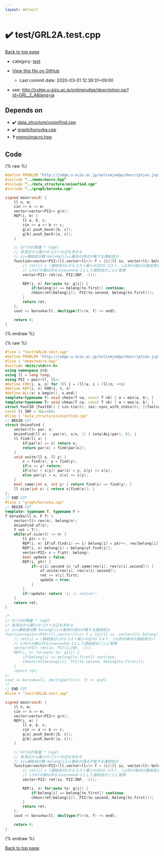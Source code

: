 ```yaml
---
layout: default
---
```


<!-- mathjax config similar to math.stackexchange -->
<script type="text/javascript" async
  src="https://cdnjs.cloudflare.com/ajax/libs/mathjax/2.7.5/MathJax.js?config=TeX-MML-AM_CHTML">
</script>
<script type="text/x-mathjax-config">
  MathJax.Hub.Config({
    TeX: { equationNumbers: { autoNumber: "AMS" }},
    tex2jax: {
      inlineMath: [ ['$','$'] ],
      processEscapes: true
    },
    "HTML-CSS": { matchFontHeight: false },
    displayAlign: "left",
    displayIndent: "2em"
  });
</script>

<script type="text/javascript" src="https://cdnjs.cloudflare.com/ajax/libs/jquery/3.4.1/jquery.min.js"></script>
<script src="https://cdn.jsdelivr.net/npm/jquery-balloon-js@1.1.2/jquery.balloon.min.js" integrity="sha256-ZEYs9VrgAeNuPvs15E39OsyOJaIkXEEt10fzxJ20+2I=" crossorigin="anonymous"></script>
<script type="text/javascript" src="../../assets/js/copy-button.js"></script>
<link rel="stylesheet" href="../../assets/css/copy-button.css" />


# :heavy_check_mark: test/GRL2A.test.cpp

<a href="../../index.html">Back to top page</a>

* category: <a href="../../index.html#098f6bcd4621d373cade4e832627b4f6">test</a>
* <a href="{{ site.github.repository_url }}/blob/master/test/GRL2A.test.cpp">View this file on GitHub</a>
    - Last commit date: 2020-03-01 12:39:31+09:00


* see: <a href="http://judge.u-aizu.ac.jp/onlinejudge/description.jsp?id=GRL_2_A&lang=ja">http://judge.u-aizu.ac.jp/onlinejudge/description.jsp?id=GRL_2_A&lang=ja</a>


## Depends on

* :heavy_check_mark: <a href="../../library/data_structure/unionfind.cpp.html">data_structure/unionfind.cpp</a>
* :heavy_check_mark: <a href="../../library/graph/boruvka.cpp.html">graph/boruvka.cpp</a>
* :question: <a href="../../library/memo/macro.hpp.html">memo/macro.hpp</a>


## Code

<a id="unbundled"></a>
{% raw %}
```cpp
#define PROBLEM "http://judge.u-aizu.ac.jp/onlinejudge/description.jsp?id=GRL_2_A&lang=ja"
#include "../memo/macro.hpp"
#include "../data_structure/unionfind.cpp"
#include "../graph/boruvka.cpp"

signed main(void) {
    ll n, m;
    cin >> n >> m;
    vector<vector<PII>> g(n);
    REP(i, m) {
        ll a, b, c;
        cin >> a >> b >> c;
        g[a].push_back({b, c});
        g[b].push_back({a, c});
    }

    // O(fの計算量 * logV)
    // 各頂点から最小のコストの辺を求める
    // sz=連結成分数 belong[i]=i番目の頂点が属する連結成分
    function<vector<PII>(ll,vector<ll>)> f = [&](ll sz, vector<ll> belong) {
        // ret[i] = (連結成分iからコスト最小の辺の(コスト, i以外の端点の連結成分))
        // iがufの親以外ならsecondは-1として連結成分ごとに管理
        vector<PII> ret(sz, PII(INF, -1));

        REP(i, n) for(auto to: g[i]) {
            if(belong[i] == belong[to.first]) continue;
            chmin(ret[belong[i]], PII(to.second, belong[to.first]));
        }
        return ret;
    };
    cout << boruvka<ll, decltype(f)>(n, f) << endl;

    return 0;
}
```
{% endraw %}

<a id="bundled"></a>
{% raw %}
```cpp
#line 1 "test/GRL2A.test.cpp"
#define PROBLEM "http://judge.u-aizu.ac.jp/onlinejudge/description.jsp?id=GRL_2_A&lang=ja"
#line 1 "memo/macro.hpp"
#include <bits/stdc++.h>
using namespace std;
using ll = long long;
using PII = pair<ll, ll>;
#define FOR(i, a, n) for (ll i = (ll)a; i < (ll)n; ++i)
#define REP(i, n) FOR(i, 0, n)
#define ALL(x) x.begin(), x.end()
template<typename T> void chmin(T &a, const T &b) { a = min(a, b); }
template<typename T> void chmax(T &a, const T &b) { a = max(a, b); }
struct FastIO {FastIO() { cin.tie(0); ios::sync_with_stdio(0); }}fastiofastio;
const ll INF = 1LL<<60;
#line 1 "data_structure/unionfind.cpp"
// BEGIN CUT
struct UnionFind {
    vector<ll> par, s;
    UnionFind(ll n) : par(n), s(n, 1) { iota(ALL(par), 0); }
    ll find(ll x) {
        if(par[x] == x) return x;
        return par[x] = find(par[x]);
    }
    void unite(ll x, ll y) {
        x = find(x), y = find(y);
        if(x == y) return;
        if(s[x] < s[y]) par[x] = y, s[y] += s[x];
        else par[y] = x, s[x] += s[y];
    }
    bool same(int x, int y) { return find(x) == find(y); }
    ll size(int x) { return s[find(x)]; }
};
// END CUT
#line 1 "graph/boruvka.cpp"
// BEGIN CUT
template< typename T, typename F >
T boruvka(ll n, F f) {
    vector<ll> rev(n), belong(n);
    UnionFind uf(n);
    T ret = T();
    while(uf.size(0) != n) {
        ll ptr = 0;
        REP(i, n) if(uf.find(i) == i) belong[i] = ptr++, rev[belong[i]] = i;
        REP(i, n) belong[i] = belong[uf.find(i)];
        vector<PII> v = f(ptr, belong);
        bool update = false;
        REP(i, ptr) {
            if(~v[i].second && !uf.same(rev[i], rev[v[i].second])) {
                uf.unite(rev[i], rev[v[i].second]);
                ret += v[i].first;
                update = true;
            }
        }
        if(!update) return -1; // notice!!
    }
    return ret;
}

/*
// O(fの計算量 * logV)
// 各頂点から最小のコストの辺を求める
// sz=連結成分数 belong[i]=i番目の頂点が属する連結成分
function<vector<PII>(ll,vector<ll>)> f = [&](ll sz, vector<ll> belong) {
    // ret[i] = (連結成分iからコスト最小の辺の(コスト, i以外の端点の連結成分))
    // iがufの親以外ならsecondは-1として連結成分ごとに管理
    vector<PII> ret(sz, PII(LLINF, -1));
    REP(i, n) for(auto to: g[i]) {
        if(belong[i] == belong[to.first]) continue;
        chmin(ret[belong[i]], PII(to.second, belong[to.first]));
    }
    return ret;
};
cout << boruvka<ll, decltype(f)>(n, f) << endl;
*/
// END CUT
#line 5 "test/GRL2A.test.cpp"

signed main(void) {
    ll n, m;
    cin >> n >> m;
    vector<vector<PII>> g(n);
    REP(i, m) {
        ll a, b, c;
        cin >> a >> b >> c;
        g[a].push_back({b, c});
        g[b].push_back({a, c});
    }

    // O(fの計算量 * logV)
    // 各頂点から最小のコストの辺を求める
    // sz=連結成分数 belong[i]=i番目の頂点が属する連結成分
    function<vector<PII>(ll,vector<ll>)> f = [&](ll sz, vector<ll> belong) {
        // ret[i] = (連結成分iからコスト最小の辺の(コスト, i以外の端点の連結成分))
        // iがufの親以外ならsecondは-1として連結成分ごとに管理
        vector<PII> ret(sz, PII(INF, -1));

        REP(i, n) for(auto to: g[i]) {
            if(belong[i] == belong[to.first]) continue;
            chmin(ret[belong[i]], PII(to.second, belong[to.first]));
        }
        return ret;
    };
    cout << boruvka<ll, decltype(f)>(n, f) << endl;

    return 0;
}

```
{% endraw %}

<a href="../../index.html">Back to top page</a>

